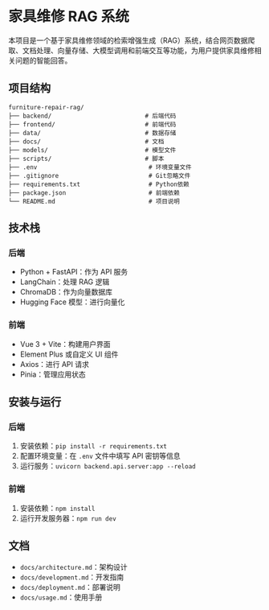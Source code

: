 # 家具维修 RAG 系统

本项目是一个基于家具维修领域的检索增强生成（RAG）系统，结合网页数据爬取、文档处理、向量存储、大模型调用和前端交互等功能，为用户提供家具维修相关问题的智能回答。

## 项目结构
```plaintext
furniture-repair-rag/
├── backend/                          # 后端代码
├── frontend/                         # 前端代码
├── data/                             # 数据存储
├── docs/                             # 文档
├── models/                           # 模型文件
├── scripts/                          # 脚本
├── .env                               # 环境变量文件
├── .gitignore                         # Git忽略文件
├── requirements.txt                   # Python依赖
├── package.json                       # 前端依赖
└── README.md                          # 项目说明
```

## 技术栈
### 后端
- Python + FastAPI：作为 API 服务
- LangChain：处理 RAG 逻辑
- ChromaDB：作为向量数据库
- Hugging Face 模型：进行向量化

### 前端
- Vue 3 + Vite：构建用户界面
- Element Plus 或自定义 UI 组件
- Axios：进行 API 请求
- Pinia：管理应用状态

## 安装与运行
### 后端
1. 安装依赖：`pip install -r requirements.txt`
2. 配置环境变量：在 `.env` 文件中填写 API 密钥等信息
3. 运行服务：`uvicorn backend.api.server:app --reload`

### 前端
1. 安装依赖：`npm install`
2. 运行开发服务器：`npm run dev`

## 文档
- `docs/architecture.md`：架构设计
- `docs/development.md`：开发指南
- `docs/deployment.md`：部署说明
- `docs/usage.md`：使用手册